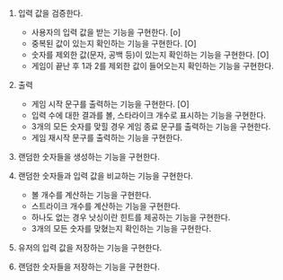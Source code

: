 1. 입력 값을 검증한다.
    - 사용자의 입력 값을 받는 기능을 구현한다. [o]
    - 중복된 값이 있는지 확인하는 기능을 구현한다. [O]
    - 숫자를 제외한 값(문자, 공백 등)이 있는지 확인하는 기능을 구현한다. [O]
    - 게임이 끝난 후 1과 2를 제외한 값이 들어오는지 확인하는 기능을 구현한다.

2. 출력
    - 게임 시작 문구를 출력하는 기능을 구현한다. [O]
    - 입력 수에 대한 결과를 볼, 스타라이크 개수로 표시하는 기능을 구현한다.
    - 3개의 모든 숫자를 맞힐 경우 게임 종료 문구를 출력하는 기능을 구현한다.
    - 게임 재시작 문구를 출력하는 기능을 구현한다.

3. 랜덤한 숫자들을 생성하는 기능을 구현한다.

4. 랜덤한 숫자들과 입력 값을 비교하는 기능을 구현한다.
    - 볼 개수를 계산하는 기능을 구현한다.
    - 스트라이크 개수를 계산하는 기능을 구현한다.
    - 하나도 없는 경우 낫싱이란 힌트를 제공하는 기능을 구현한다.
    - 3개의 모든 숫자를 맞혔는지 확인하는 기능을 구현한다.

5. 유저의 입력 값을 저장하는 기능을 구현한다.
6. 랜덤한 숫자들을 저장하는 기능을 구현한다.
